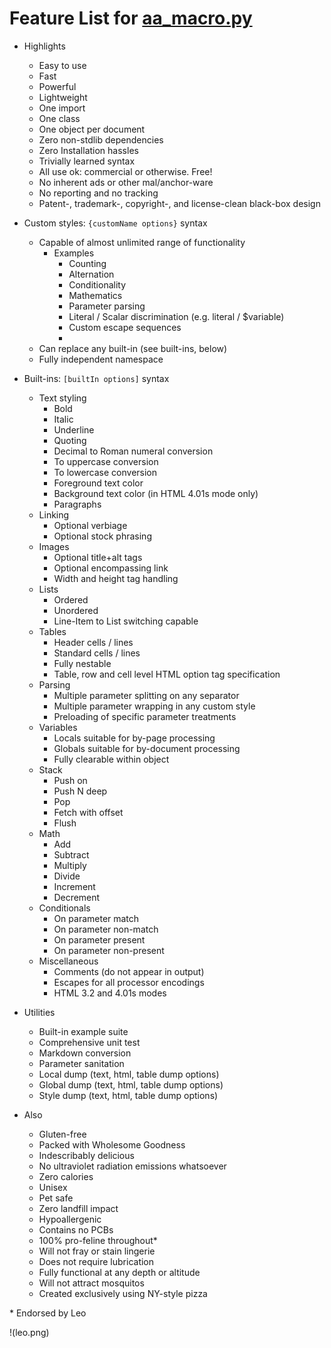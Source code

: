 # Feature List for [aa_macro.py](aa_macro.py)

* Highlights
  * Easy to use
  * Fast
  * Powerful
  * Lightweight
  * One import
  * One class
  * One object per document
  * Zero non-stdlib dependencies
  * Zero Installation hassles
  * Trivially learned syntax
  * All use ok: commercial or otherwise. Free!
  * No inherent ads or other mal/anchor-ware
  * No reporting and no tracking
  * Patent-, trademark-, copyright-, and license-clean black-box design

* Custom styles: `{customName options}` syntax
  * Capable of almost unlimited range of functionality
    * Examples
      * Counting
	  * Alternation
	  * Conditionality
	  * Mathematics
	  * Parameter parsing
	  * Literal / Scalar discrimination (e.g. literal / $variable)
	  * Custom escape sequences
	  * 
  * Can replace any built-in \(see built-ins, below\)
  * Fully independent namespace

* Built-ins: `[builtIn options]` syntax
  * Text styling
    * Bold
	* Italic
	* Underline
	* Quoting
	* Decimal to Roman numeral conversion
	* To uppercase conversion
	* To lowercase conversion
	* Foreground text color
	* Background text color \(in HTML 4.01s mode only\)
	* Paragraphs
  * Linking
	* Optional verbiage
	* Optional stock phrasing
  * Images
	* Optional title\+alt tags
	* Optional encompassing link
    * Width and height tag handling
  * Lists
    * Ordered
	* Unordered
	* Line-Item to List switching capable
  * Tables
    * Header cells / lines
	* Standard cells / lines
	* Fully nestable
    * Table, row and cell level HTML option tag specification
  * Parsing
    * Multiple parameter splitting on any separator
	* Multiple parameter wrapping in any custom style
	* Preloading of specific parameter treatments
  * Variables
    * Locals suitable for by-page processing
	* Globals suitable for by-document processing
	* Fully clearable within object
  * Stack
    * Push on
	* Push N deep
	* Pop
	* Fetch with offset
	* Flush
  * Math
    * Add
	* Subtract
	* Multiply
	* Divide
	* Increment
	* Decrement
  * Conditionals
    * On parameter match
	* On parameter non-match
	* On parameter present
	* On parameter non-present
  * Miscellaneous
    * Comments \(do not appear in output\)
	* Escapes for all processor encodings
	* HTML 3.2 and 4.01s modes

* Utilities
  * Built-in example suite
  * Comprehensive unit test
  * Markdown conversion
  * Parameter sanitation
  * Local dump \(text, html, table dump options\)
  * Global dump \(text, html, table dump options\)
  * Style dump \(text, html, table dump options\)

* Also
  * Gluten-free
  * Packed with Wholesome Goodness
  * Indescribably delicious
  * No ultraviolet radiation emissions whatsoever
  * Zero calories
  * Unisex
  * Pet safe
  * Zero landfill impact
  * Hypoallergenic
  * Contains no PCBs
  * 100% pro-feline throughout\*
  * Will not fray or stain lingerie
  * Does not require lubrication
  * Fully functional at any depth or altitude
  * Will not attract mosquitos
  * Created exclusively using NY-style pizza

\* Endorsed by Leo

!(leo.png)

